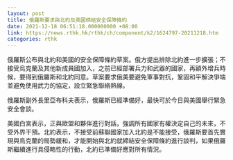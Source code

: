 ```yaml
---
layout: post
title: 俄羅斯要求與北約及美國締結安全保障條約
date: 2021-12-18 06:51:18.000000000 +08:00
link: https://news.rthk.hk/rthk/ch/component/k2/1624797-20211218.htm
categories: rthk
---
```


俄羅斯公布與北約和美國的安全保障條約草案。俄方提出排除北約進一步擴張；不接受烏克蘭及其他新成員國加入，之前已經部署兵力和武器的國家，再額外增兵時候，要得到俄羅斯和北約同意。草案要求俄美要避免軍事對抗，鞏固和平解決爭端並避免使用武力的協定，設立緊急聯絡熱線。

俄羅斯副外長里亞布科夫表示，俄羅斯已經準備好，最快可於今日與美國舉行緊急安全會談。

美國白宮表示，正與歐盟和夥伴進行對話，強調所有國家有權決定自己的未來，不受外界干預。北約表示，不接受前蘇聯國家加入北約是不能接受，俄羅斯要首先實現與烏克蘭的局勢緩和，才能開始與北約就締結安全保障條約進行談判，如果俄羅斯繼續進行具侵略性的行動，北約已準備好應對所有情況。
